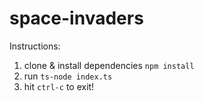 # space-invaders
Instructions: 
1) clone & install dependencies `npm install`
2) run `ts-node index.ts`
3) hit `ctrl-c` to exit!
